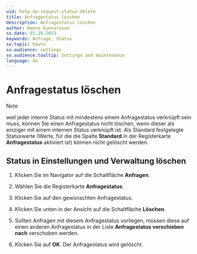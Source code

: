 ```yaml
---
uid: help-de-request-status-delete
title: Anfragestatus löschen
description: Anfragestatus löschen
author: Hanne Gunnarsson
so.date: 03.29.2023
keywords: Anfrage, Status
so.topic: howto
so.audience: settings
so.audience.tooltip: Settings and maintenance
language: de
---
```


# Anfragestatus löschen

> [!NOTE]
> weil jeder interne Status mit mindestens einem Anfragestatus verknüpft sein muss, können Sie einen Anfragestatus nicht löschen, wenn dieser als einziger mit einem internen Status verknüpft ist. Als Standard festgelegte Statuswerte (Werte, für die die Spalte **Standard** in der Registerkarte **Anfragestatus** aktiviert ist) können nicht gelöscht werden.

## Status in Einstellungen und Verwaltung löschen

1. Klicken Sie im Navigator auf die Schaltfläche **Anfragen**.

1. Wählen Sie die Registerkarte **Anfragestatus**.

1. Klicken Sie auf den gewünschten Anfragestatus.

1. Klicken Sie unten in der Ansicht auf die Schaltfläche **Löschen**.

1. Sollten Anfragen mit diesem Anfragestatus vorliegen, müssen diese auf einen anderen Anfragestatus in der Liste **Anfragestatus verschieben nach** verschoben werden.

1. Klicken Sie auf **OK**. Der Anfragestatus wird gelöscht.

<!-- Referenced links -->

<!-- Referenced images -->
